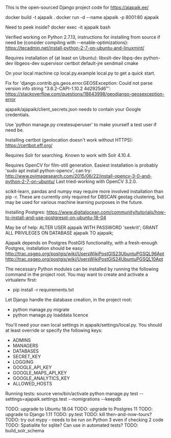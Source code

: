 This is the open-sourced Django project code for https://ajapaik.ee/

docker build -t ajapaik .
docker run -d --name ajapaik -p 8001:80 ajapaik

Need to peek inside?
docker exec -it ajapaik bash


Verified working on Python 2.7.13, instructions for installing from source if need be (consider compiling with 
--enable-optimizations): https://tecadmin.net/install-python-2-7-on-ubuntu-and-linuxmint/

Requires installation of (at least on Ubuntu):
libxslt-dev libpq-dev python-dev libgeos-dev supervisor certbot default-jre sendmail cmake

On your local machine cp local.py.example local.py to get a quick start.

Fix for 'django.contrib.gis.geos.error.GEOSException: Could not parse version info string "3.6.2-CAPI-1.10.2 4d2925d6"':
https://stackoverflow.com/questions/18643998/geodjango-geosexception-error

ajapaik/ajapaik/client_secrets.json needs to contain your Google credentials.

Use 'python manage.py createsuperuser' to make yourself a test user if need be.

Installing certbot (geolocation doesn't work without HTTPS): https://certbot.eff.org/

Requires Solr for searching. Known to work with Solr 4.10.4.

Requires OpenCV for film-still generation. Easiest installation is probably 'sudo apt install python-opencv', can try:
http://www.pyimagesearch.com/2015/06/22/install-opencv-3-0-and-python-2-7-on-ubuntu/
Last tried-working with OpenCV 3.2.0.

scikit-learn, pandas and numpy may require more involved installation than pip -r. These are currently
only required for DBSCAN geotag clustering, but may be used for various machine learning purposes in the future.

Installing Postgres:
https://www.digitalocean.com/community/tutorials/how-to-install-and-use-postgresql-on-ubuntu-18-04

May be of help:
ALTER USER ajapaik WITH PASSWORD 'seekrit';
GRANT ALL PRIVILEGES ON DATABASE ajapaik TO ajapaik;

Ajapaik depends on Postgres PostGIS functionality, with a fresh-enough Postgres, installation should be easy:
http://trac.osgeo.org/postgis/wiki/UsersWikiPostGIS23UbuntuPGSQL96Apt
http://trac.osgeo.org/postgis/wiki/UsersWikiPostGIS24UbuntuPGSQL10Apt

The necessary Python modules can be installed by running the following command in the project root.
You may want to create and activate a virtualenv first:
<ul><li>pip install -r requirements.txt</li></ul>

Let Django handle the database creation, in the project root:
<ul>
<li>python manage.py migrate</li>
<li>python manage.py loaddata licence</li>
</ul>

You'll need your own local settings in ajapaik/settings/local.py.
You should at least override or specify the following keys:
<ul>
  <li>ADMINS</li>
  <li>MANAGERS</li>
  <li>DATABASES</li>
  <li>SECRET_KEY</li>
  <li>LOGGING</li>
  <li>GOOGLE_API_KEY</li>
  <li>GOOGLE_MAPS_API_KEY</li>
  <li>GOOGLE_ANALYTICS_KEY</li>
  <li>ALLOWED_HOSTS</li>
</ul>

Running tests:
source venv/bin/activate
python manage.py test --settings=ajapaik.settings.test --nomigrations --keepdb

TODO: upgrade to Ubuntu 18.04
TODO: upgrade to Postgres 11
TODO: upgrade to Django 1.11
TODO: py.test
TODO: kill then-and-now-tours?
TODO: try out mypy - needs to be run on Python 3 even if checking 2 code
TODO: Spatialite for sqlite? Can use in automated tests?
TODO: build_solr_schema